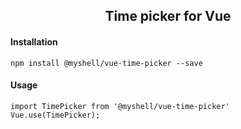 <h2 align="center">Time picker for Vue</h2>
    

#### Installation
    npm install @myshell/vue-time-picker --save
    

#### Usage
    import TimePicker from '@myshell/vue-time-picker'
    Vue.use(TimePicker);

